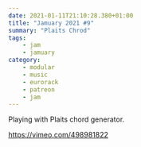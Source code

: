 ```yaml
---
date: 2021-01-11T21:10:28.380+01:00
title: "Jamuary 2021 #9"
summary: "Plaits Chrod"
tags:
    - jam
    - jamuary
category:
    - modular
    - music
    - eurorack
    - patreon
    - jam
---
```

Playing with Plaits chord generator.

https://vimeo.com/498981822